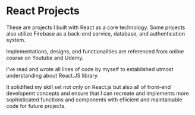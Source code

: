 # React Projects

These are projects I built with React as a core technology. Some projects also utilize Firebase as a back-end service, database, and authentication system.

Implementations, designs, and functionalities are referenced from online course on Youtube and Udemy.

I've read and wrote all lines of code by myself to established utmost understanding about React.JS library.

It solidified my skill set not only on React.js but also all of front-end developemt concepts and ensure that I can recreate and implements more sophisticated functions and components with efiicient and maintainable code for future projects.
